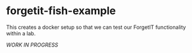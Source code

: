 # forgetit-fish-example

This creates a docker setup so that we can test our ForgetIT functionality within a lab.

*WORK IN PROGRESS*
